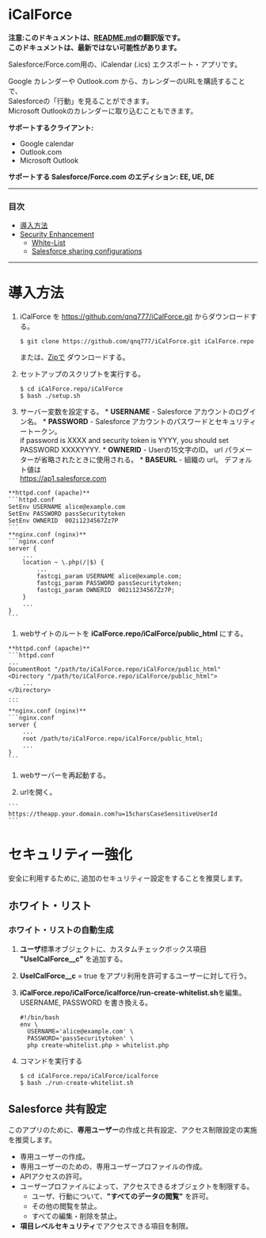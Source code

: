iCalForce
=========

**注意:このドキュメントは、[README.md](https://github.com/qnq777/iCalForce/blob/master/README.md)の翻訳版です。  
このドキュメントは、最新ではない可能性があります。**

Salesforce/Force.com用の、iCalendar (.ics) エクスポート・アプリです。  

Google カレンダーや Outlook.com から、カレンダーのURLを購読することで、  
Salesforceの「行動」を見ることができます。  
Microsoft Outlookのカレンダーに取り込むこともできます。

**サポートするクライアント:**
  * Google calendar
  * Outlook.com
  * Microsoft Outlook

**サポートする Salesforce/Force.com のエディション: EE, UE, DE**

----
### 目次
  * [導入方法](#setup)
  * [Security Enhancement](#security-enhancement)
    * [White-List](#white-list)
    * [Salesforce sharing configurations](#salesforce-sharing-configurations)

----
# <a name="setup"> 導入方法

  1. iCalForce を https://github.com/qnq777/iCalForce.git からダウンロードする。
     ```shell
     $ git clone https://github.com/qnq777/iCalForce.git iCalForce.repo
     ```
     または、[Zipで](https://github.com/qnq777/iCalForce/archive/master.zip) ダウンロードする。

  1. セットアップのスクリプトを実行する。
     ```shell
     $ cd iCalForce.repo/iCalForce
     $ bash ./setup.sh
     ```
  1. サーバー変数を設定する。
    * **USERNAME** - Salesforce アカウントのログイン名。
    * **PASSWORD** - Salesforce アカウントのパスワードとセキュリティートークン。  
      if password is XXXX and security token is YYYY, you should set PASSWORD XXXXYYYY.
    * **OWNERID** - Userの15文字のID。 url パラメーターが省略されたときに使用される。
    * **BASEURL** - 組織の url。 デフォルト値は  
      https://ap1.salesforce.com

    **httpd.conf (apache)**
    ```httpd.conf
    SetEnv USERNAME alice@example.com
    SetEnv PASSWORD passSecuritytoken
    SetEnv OWNERID  002i1234567Zz7P
    ```
    **nginx.conf (nginx)**
    ```nginx.conf
    server {
        ...
        location ~ \.php(/|$) {
            ...
            fastcgi_param USERNAME alice@example.com;
            fastcgi_param PASSWORD passSecuritytoken;
            fastcgi_param OWNERID  002i1234567Zz7P;
        }
        ...
    }
    ```

  1. webサイトのルートを **iCalForce.repo/iCalForce/public_html** にする。

    **httpd.conf (apache)**
    ```httpd.conf
    ...
    DocumentRoot "/path/to/iCalForce.repo/iCalForce/public_html"
    <Directory "/path/to/iCalForce.repo/iCalForce/public_html">
        ...
    </Directory>
    ...
    ```
    **nginx.conf (nginx)**
    ```nginx.conf
    server {
        ...
        root /path/to/iCalForce.repo/iCalForce/public_html;
        ...
    }
    ```

  1. webサーバーを再起動する。

  1. urlを開く。

    ```
    https://theapp.your.domain.com?u=15charsCaseSensitiveUserId
    ```

# <a name="security-enhancement"> セキュリティー強化

安全に利用するために, 追加のセキュリティー設定をすることを推奨します。

## <a name="#white-list"> ホワイト・リスト

### ホワイト・リストの自動生成
  1. **ユーザ**標準オブジェクトに、カスタムチェックボックス項目 **"UseICalForce__c"** を追加する。
  
  1. **UseICalForce__c** = true をアプリ利用を許可するユーザーに対して行う。

  1. **iCalForce.repo/iCalForce/icalforce/run-create-whitelist.sh**を編集。  
     USERNAME, PASSWORD を書き換える。
     ```shell
     #!/bin/bash
     env \
       USERNAME='alice@example.com' \
       PASSWORD='passSecuritytoken' \
       php create-whitelist.php > whitelist.php
     ```

  1. コマンドを実行する
     ```shell
     $ cd iCalForce.repo/iCalForce/icalforce
     $ bash ./run-create-whitelist.sh
     ```

## <a name="salesforce-sharing-configurations"> Salesforce 共有設定
このアプリのために、**専用ユーザー**の作成と共有設定、アクセス制限設定の実施を推奨します。  

  * 専用ユーザーの作成。
  * 専用ユーザーのための、専用ユーザープロファイルの作成。
  * APIアクセスの許可。
  * ユーザープロファイルによって、アクセスできるオブジェクトを制限する。
    * ユーザ、行動について、**"すべてのデータの閲覧"** を許可。
    * その他の閲覧を禁止。
    * すべての編集・削除を禁止。
  * **項目レベルセキュリティ**でアクセスできる項目を制限。
